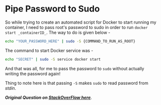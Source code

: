 # Pipe Password to Sudo

So while trying to create an automated script for Docker to start running my container, I need to pass root's password to sudo in order to run `docker start _containerID_`. The way to do is given below -

```bash
echo "YOUR_PASSWORD_HERE" | sudo -S {COMMAND_TO_RUN_AS_ROOT}
```

The command to start Docker service was -

```bash
echo "SECRET" | sudo -S service docker start
```

And that was all, for me to pass the password to `sudo` without actually writing the password again!

Thing to note here is that passing `-S` makes `sudo` to read password from *stdin*.

***Original Question on [StackOverFlow here](https://unix.stackexchange.com/questions/391796/pipe-password-to-sudo-and-other-data-to-sudoed-command)***.

